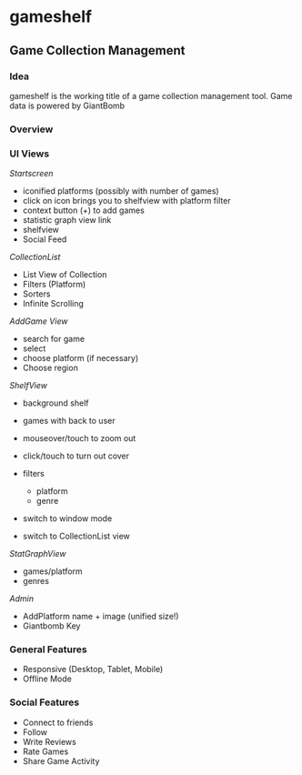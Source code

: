 gameshelf
=========

Game Collection Management
--------------------------

### Idea

gameshelf is the working title of a game collection management tool.
Game data is powered by GiantBomb

### Overview



### UI Views

*Startscreen*
* iconified platforms (possibly with number of games)
* click on icon brings you to shelfview with platform filter
* context button (+) to add games
* statistic graph view link
* shelfview
* Social Feed

*CollectionList*
* List View of Collection
* Filters (Platform)
* Sorters
* Infinite Scrolling

*AddGame View*
* search for game
* select
* choose platform (if necessary)
* Choose region

*ShelfView*
* background shelf
* games with back to user
* mouseover/touch to zoom out
* click/touch to turn out cover
* filters
  * platform
  * genre

* switch to window mode
* switch to CollectionList view


*StatGraphView*
* games/platform
* genres

 
*Admin*
* AddPlatform name + image (unified size!)
* Giantbomb Key

### General Features

* Responsive (Desktop, Tablet, Mobile)
* Offline Mode

### Social Features

* Connect to friends
* Follow
* Write Reviews
* Rate Games
* Share Game Activity